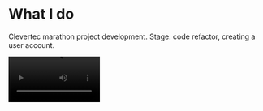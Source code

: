 # What I do

Clevertec marathon project development. Stage: code refactor, creating a user account.

<video src="videos/usage.mp4" width=180>
